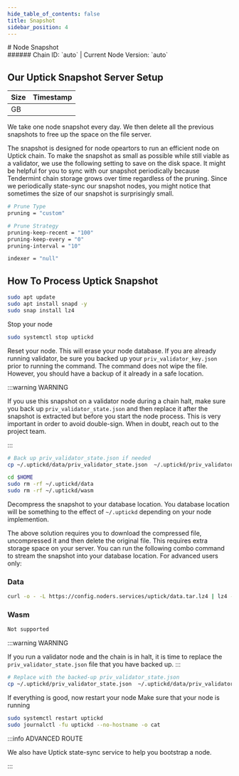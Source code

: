 ```yaml
---
hide_table_of_contents: false
title: Snapshot
sidebar_position: 4
---
```


<div class="h1-with-icon icon-uptick">
# Node Snapshot
</div>
###### Chain ID: `auto` | Current Node Version: `auto`

## Our Uptick Snapshot Server Setup

| Size   | Timestamp   |
|--------|-------------|
|  GB |  |


We take one node snapshot every day. We then delete all the previous snapshots to free up the space on the file server.

The snapshot is designed for node opeartors to run an efficient node on Uptick chain. To make the snapshot as small as possible while still viable as a validator, we use the following setting to save on the disk space. It might be helpful for you to sync with our snapshot periodically because Tendermint chain storage grows over time regardless of the pruning. Since we periodically state-sync our snapshot nodes, you might notice that sometimes the size of our snapshot is surprisingly small.

```bash title="app.toml"
# Prune Type
pruning = "custom"

# Prune Strategy
pruning-keep-recent = "100"
pruning-keep-every = "0"
pruning-interval = "10"
```

```bash title="config.toml"
indexer = "null"
```

## How To Process Uptick Snapshot
```bash
sudo apt update
sudo apt install snapd -y
sudo snap install lz4
```

Stop your node
```bash
sudo systemctl stop uptickd
```
Reset your node. This will erase your node database. If you are already running validator, be sure you backed up your `priv_validator_key.json` prior to running the command. The command does not wipe the file. However, you should have a backup of it already in a safe location.

:::warning WARNING

If you use this snapshot on a validator node during a chain halt, make sure you back up `priv_validator_state.json` and then replace it after the snapshot is extracted but before you start the node process. This is very important in order to avoid double-sign. When in doubt, reach out to the project team.

:::

```bash
# Back up priv_validator_state.json if needed
cp ~/.uptickd/data/priv_validator_state.json  ~/.uptickd/priv_validator_state.json

cd $HOME
sudo rm -rf ~/.uptickd/data
sudo rm -rf ~/.uptickd/wasm
```

Decompress the snapshot to your database location. You database location will be something to the effect of `~/.uptickd` depending on your node implemention.

The above solution requires you to download the compressed file, uncompressed it and then delete the original file. This requires extra storage space on your server. You can run the following combo command to stream the snapshot into your database location. For advanced users only:
### Data
```bash
curl -o - -L https://config.noders.services/uptick/data.tar.lz4 | lz4 -d | tar -x -C ~/.uptickd
```
### Wasm
```bash
Not supported
```

:::warning WARNING

If you run a validator node and the chain is in halt, it is time to replace the `priv_validator_state.json` file that you have backed up.
:::

```bash
# Replace with the backed-up priv_validator_state.json
cp ~/.uptickd/priv_validator_state.json  ~/.uptickd/data/priv_validator_state.json
```

If everything is good, now restart your node
Make sure that your node is running

```bash
sudo systemctl restart uptickd
sudo journalctl -fu uptickd --no-hostname -o cat
```

:::info ADVANCED ROUTE

We also have Uptick state-sync service to help you bootstrap a node.

:::
